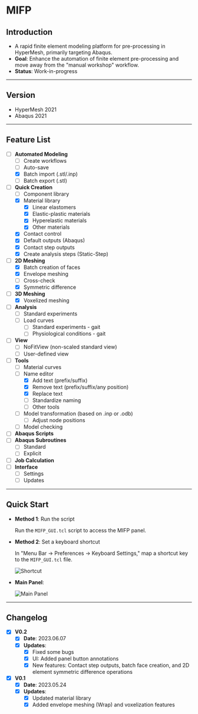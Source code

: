 # MIFP

## Introduction
- A rapid finite element modeling platform for pre-processing in HyperMesh, primarily targeting Abaqus.
- **Goal**: Enhance the automation of finite element pre-processing and move away from the "manual workshop" workflow.
- **Status**: Work-in-progress 


***

## Version 

- HyperMesh 2021
- Abaqus 2021

***

## Feature List

- [ ] **Automated Modeling**
    - [ ] Create workflows
    - [ ] Auto-save
    - [x] Batch import (.stl/.inp)
    - [ ] Batch export (.stl)
- [ ] **Quick Creation**
    - [ ] Component library
    - [x] Material library
        - [x] Linear elastomers
        - [x] Elastic-plastic materials
        - [x] Hyperelastic materials
        - [x] Other materials
    - [x] Contact control
    - [x] Default outputs (Abaqus)
    - [x] Contact step outputs
    - [x] Create analysis steps (Static-Step)
- [ ] **2D Meshing**
    - [x] Batch creation of faces
    - [x] Envelope meshing
    - [ ] Cross-check
    - [x] Symmetric difference
- [ ] **3D Meshing**
    - [x] Voxelized meshing
- [ ] **Analysis**
    - [ ] Standard experiments
    - [ ] Load curves
        - [ ] Standard experiments - gait
        - [ ] Physiological conditions - gait
- [ ] **View**
    - [ ] NoFitView (non-scaled standard view)
    - [ ] User-defined view
- [ ] **Tools**
    - [ ] Material curves
    - [ ] Name editor
        - [x] Add text (prefix/suffix)
        - [x] Remove text (prefix/suffix/any position)
        - [x] Replace text
        - [ ] Standardize naming
        - [ ] Other tools
    - [ ] Model transformation (based on .inp or .odb)
        - [ ] Adjust node positions
    - [ ] Model checking
- [ ] **Abaqus Scripts**
- [ ] **Abaqus Subroutines**
    - [ ] Standard
    - [ ] Explicit
- [ ] **Job Calculation**
- [ ] **Interface**
    - [ ] Settings
    - [ ] Updates

***

## Quick Start

- **Method 1**: Run the script

    Run the `MIFP_GUI.tcl` script to access the MIFP panel.

- **Method 2**: Set a keyboard shortcut

    In "Menu Bar -> Preferences -> Keyboard Settings," map a shortcut key to the `MIFP_GUI.tcl` file.

    ![Shortcut](./Splash/Keyboard.png)

- **Main Panel**:

    ![Main Panel](./Splash/Panel.png)

***

## Changelog
- [x] **V0.2**
    - [x] **Date**: 2023.06.07
    - [x] **Updates**:
        - [x] Fixed some bugs
        - [x] UI: Added panel button annotations
        - [x] New features: Contact step outputs, batch face creation, and 2D element symmetric difference operations
- [x] **V0.1**
    - [x] **Date**: 2023.05.24
    - [x] **Updates**:
        - [x] Updated material library
        - [x] Added envelope meshing (Wrap) and voxelization features
